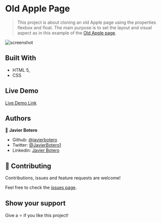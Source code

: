 # Old Apple Page

> This project is about cloning an old Apple page using the properties flexbox and float. The main purpose is to set the layout and visual aspect as in this example of the [Old Apple page](http://archive.md/UW4oR). 

![screenshot](/assets/images/screenShot.png)

## Built With

- HTML 5,
- CSS

## Live Demo

[Live Demo Link](https://codepen.io/javierbotero1/pen/rNajOop)

## Authors

👤 **Javier Botero**

- Github: [@javierbotero](https://github.com/javierbotero)
- Twitter: [@JavierBotero1](https://twitter.com/JavierBotero1)
- Linkedin: [Javier Botero](https://www.linkedin.com/in/javier-botero-044686155/)

## 🤝 Contributing

Contributions, issues and feature requests are welcome!

Feel free to check the [issues page](https://github.com/javierbotero/OldAppleSite-Cloning/issues).

## Show your support

Give a ⭐️ if you like this project!

